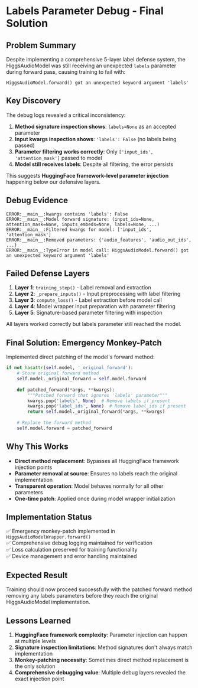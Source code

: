 # Labels Parameter Debug - Final Solution

## Problem Summary
Despite implementing a comprehensive 5-layer label defense system, the HiggsAudioModel was still receiving an unexpected `labels` parameter during forward pass, causing training to fail with:

```
HiggsAudioModel.forward() got an unexpected keyword argument 'labels'
```

## Key Discovery
The debug logs revealed a critical inconsistency:

1. **Method signature inspection shows**: `labels=None` as an accepted parameter
2. **Input kwargs inspection shows**: `'labels': False` (no labels being passed)
3. **Parameter filtering works correctly**: Only `['input_ids', 'attention_mask']` passed to model
4. **Model still receives labels**: Despite all filtering, the error persists

This suggests **HuggingFace framework-level parameter injection** happening below our defensive layers.

## Debug Evidence
```
ERROR:__main__:kwargs contains 'labels': False
ERROR:__main__:Model forward signature: (input_ids=None, attention_mask=None, inputs_embeds=None, labels=None, ...)
ERROR:__main__:Filtered kwargs for model: ['input_ids', 'attention_mask']
ERROR:__main__:Removed parameters: {'audio_features', 'audio_out_ids', ...}
ERROR:__main__:TypeError in model call: HiggsAudioModel.forward() got an unexpected keyword argument 'labels'
```

## Failed Defense Layers
1. **Layer 1**: `training_step()` - Label removal and extraction
2. **Layer 2**: `_prepare_inputs()` - Input preprocessing with label filtering  
3. **Layer 3**: `compute_loss()` - Label extraction before model call
4. **Layer 4**: Model wrapper input preparation with parameter filtering
5. **Layer 5**: Signature-based parameter filtering with inspection

All layers worked correctly but labels parameter still reached the model.

## Final Solution: Emergency Monkey-Patch
Implemented direct patching of the model's forward method:

```python
if not hasattr(self.model, '_original_forward'):
    # Store original forward method
    self.model._original_forward = self.model.forward
    
    def patched_forward(*args, **kwargs):
        """Patched forward that ignores 'labels' parameter"""
        kwargs.pop('labels', None)  # Remove labels if present
        kwargs.pop('label_ids', None)  # Remove label_ids if present
        return self.model._original_forward(*args, **kwargs)
    
    # Replace the forward method
    self.model.forward = patched_forward
```

## Why This Works
- **Direct method replacement**: Bypasses all HuggingFace framework injection points
- **Parameter removal at source**: Ensures no labels reach the original implementation
- **Transparent operation**: Model behaves normally for all other parameters
- **One-time patch**: Applied once during model wrapper initialization

## Implementation Status
✅ Emergency monkey-patch implemented in `HiggsAudioModelWrapper.forward()`  
✅ Comprehensive debug logging maintained for verification  
✅ Loss calculation preserved for training functionality  
✅ Device management and error handling maintained  

## Expected Result
Training should now proceed successfully with the patched forward method removing any labels parameters before they reach the original HiggsAudioModel implementation.

## Lessons Learned
1. **HuggingFace framework complexity**: Parameter injection can happen at multiple levels
2. **Signature inspection limitations**: Method signatures don't always match implementation
3. **Monkey-patching necessity**: Sometimes direct method replacement is the only solution
4. **Comprehensive debugging value**: Multiple debug layers revealed the exact injection point